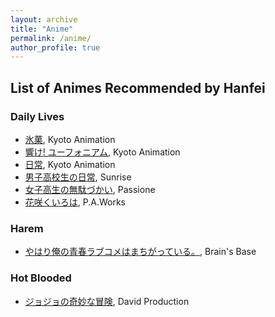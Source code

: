 ```yaml
---
layout: archive
title: "Anime"
permalink: /anime/
author_profile: true
---
```


## List of Animes Recommended by Hanfei

### Daily Lives

* [氷菓](https://en.wikipedia.org/wiki/Hyouka), Kyoto Animation
* [響け! ユーフォニアム](https://en.wikipedia.org/wiki/Sound!_Euphonium), Kyoto Animation
* [日常](https://en.wikipedia.org/wiki/Nichijou), Kyoto Animation
* [男子高校生の日常](https://en.wikipedia.org/wiki/Daily_Lives_of_High_School_Boys), Sunrise
* [女子高生の無駄づかい](https://en.wikipedia.org/wiki/Wasteful_Days_of_High_School_Girls), Passione
* [花咲くいろは](https://en.wikipedia.org/wiki/Hanasaku_Iroha), P.A.Works

### Harem

* [やはり俺の青春ラブコメはまちがっている。](https://en.wikipedia.org/wiki/My_Youth_Romantic_Comedy_Is_Wrong,_As_I_Expected), Brain's Base

### Hot Blooded

* [ジョジョの奇妙な冒険](https://en.wikipedia.org/wiki/JoJo%27s_Bizarre_Adventure), David Production
